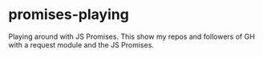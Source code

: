 # promises-playing
Playing around with JS Promises. This show my repos and followers of GH with a request module and the JS Promises.
